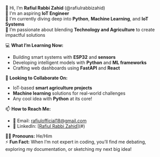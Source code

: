 👋 Hi, I’m **Rafiul Rabbi Zahid** (@rafiulrabbizahid)  
🌟 I'm an aspiring **IoT Engineer**  
🐍 I'm currently diving deep into **Python**, **Machine Learning**, and **IoT Systems**  
🌱 I’m passionate about blending **Technology and Agriculture** to create impactful solutions  

💻 **What I’m Learning Now:**  
- Building smart systems with **ESP32** and **sensors**  
- Developing intelligent models with **Python** and **ML frameworks**  
- Crafting web dashboards using **FastAPI** and **React**  

🤝 **Looking to Collaborate On:**  
- IoT-based **smart agriculture projects**  
- **Machine learning** solutions for real-world challenges  
- Any cool idea with **Python** at its core!  

📫 **How to Reach Me:**  
- 💌 Email: rafiulofficial18@gmail.com
- 💼 LinkedIn: [[Rafiul Rabbi Zahid](https://www.linkedin.com/in/rafiul-rabbi-zahid-39980a234?utm_source=share&utm_campaign=share_via&utm_content=profile&utm_medium=android_app)](#)  

🧑‍💻 **Pronouns:** He/Him  
⚡ **Fun Fact:** When I’m not expert in coding, you’ll find me debating, exploring my documentation, or sketching my next big idea!  


